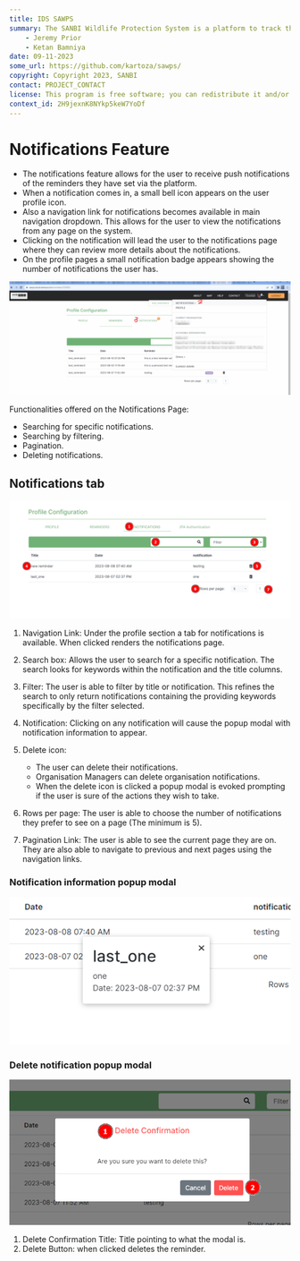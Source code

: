 ```yaml
---
title: IDS SAWPS
summary: The SANBI Wildlife Protection System is a platform to track the population levels of endangered wildlife.
    - Jeremy Prior
    - Ketan Bamniya
date: 09-11-2023
some_url: https://github.com/kartoza/sawps/
copyright: Copyright 2023, SANBI
contact: PROJECT_CONTACT
license: This program is free software; you can redistribute it and/or modify it under the terms of the GNU Affero General Public License as published by the Free Software Foundation; either version 3 of the License, or (at your option) any later version.
context_id: 2H9jexnK8NYkp5keW7YoDf
---
```


# Notifications Feature

* The notifications feature allows for the user to receive push notifications of the reminders they have set via the platform.
* When a notification comes in, a small bell icon appears on the user profile icon.
* Also a navigation link for notifications becomes available in main navigation dropdown. This allows for the user to view the notifications from any page on the system.
* Clicking on the notification will lead the user to the notifications page where they can review more details about the notifications.
* On the profile pages a small notification badge appears showing the number of notifications the user has.

![Notifications 1](./img/notifications-1.png)

Functionalities offered on the Notifications Page:

* Searching for specific notifications.
* Searching by filtering.
* Pagination.
* Deleting notifications.

## Notifications tab

![Notifications 2](./img/notifications-2.png)

1. Navigation Link: Under the profile section a tab for notifications is available. When clicked renders the notifications page.
2. Search box: Allows the user to search for a specific notification. The search looks for keywords within the notification and the title columns.
3. Filter: The user is able to filter by title or notification. This refines the search to only return notifications containing the providing keywords specifically by the filter selected.
4. Notification: Clicking on any notification will cause the popup modal with notification information to appear.
5. Delete icon:
      * The user can delete their notifications.
      * Organisation Managers can delete organisation notifications.
      * When the delete icon is clicked a popup modal is evoked prompting if the user is sure of the actions they wish to take.

6. Rows per page: The user is able to choose the number of notifications they prefer to see on a page (The minimum is 5).
7. Pagination Link: The user is able to see the current page they are on. They are also able to navigate to previous and next pages using the navigation links.

### Notification information popup modal

![Notifications 3](./img/notifications-3.png)

### Delete notification popup modal

![Notifications 4](./img/notifications-4.png)

1. Delete Confirmation Title: Title pointing to what the modal is.
2. Delete Button: when clicked deletes the reminder.
